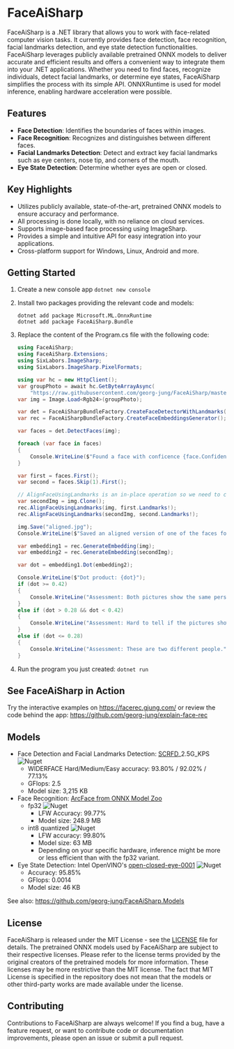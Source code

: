 # FaceAiSharp

FaceAiSharp is a .NET library that allows you to work with face-related computer vision tasks. It currently provides face detection, face recognition, facial landmarks detection, and eye state detection functionalities. FaceAiSharp leverages publicly available pretrained ONNX models to deliver accurate and efficient results and offers a convenient way to integrate them into your .NET applications. Whether you need to find faces, recognize individuals, detect facial landmarks, or determine eye states, FaceAiSharp simplifies the process with its simple API. ONNXRuntime is used for model inference, enabling hardware acceleration were possible.

## Features

- **Face Detection**: Identifies the boundaries of faces within images.
- **Face Recognition**: Recognizes and distinguishes between different faces.
- **Facial Landmarks Detection**: Detect and extract key facial landmarks such as eye centers, nose tip, and corners of the mouth.
- **Eye State Detection**: Determine whether eyes are open or closed.

## Key Highlights

- Utilizes publicly available, state-of-the-art, pretrained ONNX models to ensure accuracy and performance.
- All processing is done locally, with no reliance on cloud services.
- Supports image-based face processing using ImageSharp.
- Provides a simple and intuitive API for easy integration into your applications.
- Cross-platform support for Windows, Linux, Android and more.

## Getting Started

1. Create a new console app `dotnet new console`
2. Install two packages providing the relevant code and models:

    ```shell
    dotnet add package Microsoft.ML.OnnxRuntime
    dotnet add package FaceAiSharp.Bundle
    ```

3. Replace the content of the Program.cs file with the following code:

    ```csharp
    using FaceAiSharp;
    using FaceAiSharp.Extensions;
    using SixLabors.ImageSharp;
    using SixLabors.ImageSharp.PixelFormats;

    using var hc = new HttpClient();
    var groupPhoto = await hc.GetByteArrayAsync(
        "https://raw.githubusercontent.com/georg-jung/FaceAiSharp/master/examples/obama_family.jpg");
    var img = Image.Load<Rgb24>(groupPhoto);

    var det = FaceAiSharpBundleFactory.CreateFaceDetectorWithLandmarks();
    var rec = FaceAiSharpBundleFactory.CreateFaceEmbeddingsGenerator();

    var faces = det.DetectFaces(img);

    foreach (var face in faces)
    {
        Console.WriteLine($"Found a face with conficence {face.Confidence}: {face.Box}");
    }

    var first = faces.First();
    var second = faces.Skip(1).First();

    // AlignFaceUsingLandmarks is an in-place operation so we need to create a clone of img first
    var secondImg = img.Clone();
    rec.AlignFaceUsingLandmarks(img, first.Landmarks!);
    rec.AlignFaceUsingLandmarks(secondImg, second.Landmarks!);

    img.Save("aligned.jpg");
    Console.WriteLine($"Saved an aligned version of one of the faces found at \"./aligned.jpg\".");

    var embedding1 = rec.GenerateEmbedding(img);
    var embedding2 = rec.GenerateEmbedding(secondImg);

    var dot = embedding1.Dot(embedding2);

    Console.WriteLine($"Dot product: {dot}");
    if (dot >= 0.42)
    {
        Console.WriteLine("Assessment: Both pictures show the same person.");
    }
    else if (dot > 0.28 && dot < 0.42)
    {
        Console.WriteLine("Assessment: Hard to tell if the pictures show the same person.");
    }
    else if (dot <= 0.28)
    {
        Console.WriteLine("Assessment: These are two different people.");
    }

    ```

4. Run the program you just created: `dotnet run`

## See FaceAiSharp in Action

Try the interactive examples on <https://facerec.gjung.com/> or review the code behind the app: <https://github.com/georg-jung/explain-face-rec>

## Models

- Face Detection and Facial Landmarks Detection: [SCRFD](https://github.com/deepinsight/insightface/tree/master/detection/scrfd)_2.5G_KPS ![Nuget](https://img.shields.io/nuget/v/FaceAiSharp.Models.Scrfd.2dot5g_kps?color=blue)
  - WIDERFACE Hard/Medium/Easy accuracy: 93.80% / 92.02% / 77.13%
  - GFlops: 2.5
  - Model size: 3,215 KB
- Face Recognition: [ArcFace from ONNX Model Zoo](https://github.com/onnx/models/tree/main/vision/body_analysis/arcface)
  - fp32 ![Nuget](https://img.shields.io/nuget/v/FaceAiSharp.Models.ArcFace.LResNet100E-IR?color=blue)
    - LFW Accuracy: 99.77%
    - Model size: 248.9 MB
  - int8 quantized ![Nuget](https://img.shields.io/nuget/v/FaceAiSharp.Models.ArcFace.LResNet100E-IR-int8?color=blue)
    - LFW accuracy: 99.80%
    - Model size: 63 MB
    - Depending on your specific hardware, inference might be more or less efficient than with the fp32 variant.
- Eye State Detection: Intel OpenVINO's [open-closed-eye-0001](https://docs.openvino.ai/2022.3/omz_models_model_open_closed_eye_0001.html) ![Nuget](https://img.shields.io/nuget/v/FaceAiSharp.Models.OpenVino.open-closed-eye-0001?color=blue)
  - Accuracy: 95.85%
  - GFlops: 0.0014
  - Model size: 46 KB

See also: <https://github.com/georg-jung/FaceAiSharp.Models>

## License

FaceAiSharp is released under the MIT License - see the [LICENSE](LICENSE) file for details. The pretrained ONNX models used by FaceAiSharp are subject to their respective licenses. Please refer to the license terms provided by the original creators of the pretrained models for more information. These licenses may be more restrictive than the MIT license. The fact that MIT License is specified in the repository does not mean that the models or other third-party works are made available under the license.

## Contributing

Contributions to FaceAiSharp are always welcome! If you find a bug, have a feature request, or want to contribute code or documentation improvements, please open an issue or submit a pull request.
